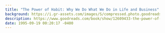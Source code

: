 ```yaml
---
title: "The Power of Habit: Why We Do What We Do in Life and Business"
background: https://i.gr-assets.com/images/S/compressed.photo.goodreads.com/books/1545854312l/12609433._SY75_.jpg
description: https://www.goodreads.com/book/show/12609433-the-power-of-habit
date: 1995-09-19 00:20:17 -0400
---
```

